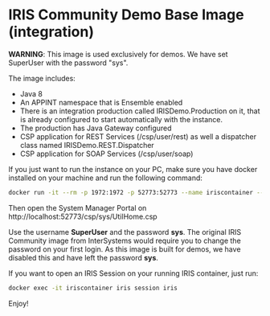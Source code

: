 # IRIS Community Demo Base Image (integration)

**WARNING**: This image is used exclusively for demos. We have set SuperUser with the password "sys".

The image includes:
- Java 8
- An APPINT namespace that is Ensemble enabled
- There is an integration production called IRISDemo.Production on it, that is already configured to start automatically with the instance.
- The production has Java Gateway configured
- CSP application for REST Services (/csp/user/rest) as well a dispatcher class named IRISDemo.REST.Dispatcher
- CSP application for SOAP Services (/csp/user/soap)

If you just want to run the instance on your PC, make sure you have docker installed on your machine and run the following command:

```bash
docker run -it --rm -p 1972:1972 -p 52773:52773 --name iriscontainer --init intersystemsdc/irisdemo-base-irisint-community:latest
```

Then open the System Manager Portal on http://localhost:52773/csp/sys/UtilHome.csp

Use the username **SuperUser** and the password **sys**. The original IRIS Community image from InterSystems would require you to change the password on your first login. As this image is built for demos, we have disabled this and have left the password **sys**.

If you want to open an IRIS Session on your running IRIS container, just run:

```bash
docker exec -it iriscontainer iris session iris
```

Enjoy!